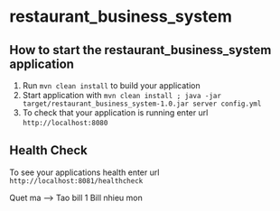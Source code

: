 # restaurant_business_system

How to start the restaurant_business_system application
---

1. Run `mvn clean install` to build your application
1. Start application with `mvn clean install ; java -jar target/restaurant_business_system-1.0.jar server config.yml`
1. To check that your application is running enter url `http://localhost:8080`

Health Check
---

To see your applications health enter url `http://localhost:8081/healthcheck`


Quet ma --> Tao bill
1 Bill nhieu mon